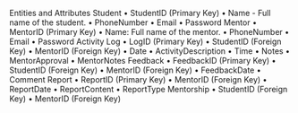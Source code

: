 Entities and Attributes
Student
•	StudentID (Primary Key) 
•	Name - Full name of the student.
•	PhoneNumber 
•	Email 
•	Password
Mentor
•	MentorID (Primary Key)
•	Name: Full name of the mentor.
•	PhoneNumber 
•	Email
•	Password
Activity Log
•	LogID (Primary Key)
•	StudentID (Foreign Key)
•	MentorID (Foreign Key)
•	Date
•	ActivityDescription
•	Time
•	Notes
•	MentorApproval
•	MentorNotes
Feedback
•	FeedbackID (Primary Key)
•	StudentID (Foreign Key)
•	MentorID (Foreign Key)
•	FeedbackDate
•	Comment
Report
•	ReportID (Primary Key)
•	MentorID (Foreign Key)
•	ReportDate
•	ReportContent
•	ReportType
Mentorship
•	StudentID (Foreign Key)
•	MentorID (Foreign Key)

